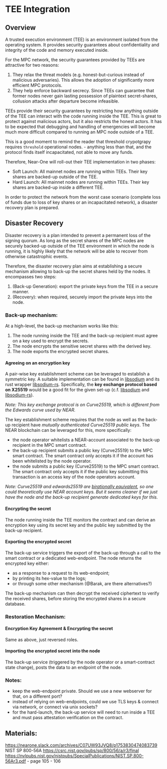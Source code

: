 # TEE Integration

## Overview
A trusted execution environment (TEE) is an environment isolated from the operating system. It provides security guarantees about confidentiality and integrity of the code and memory executed inside.

For the MPC network, the security guarantees provided by TEEs are attractive for two reasons:
1. They relax the threat models (e.g. honest-but-curious instead of malicious adversaries). This allows the adoption of significantly more efficient MPC protocols.
2. They help enforce backward secrecy. Since TEEs can guarantee that former nodes never gain lasting possession of plaintext secret-shares, collusion attacks after departure become infeasible.

TEEs provide their security guarantees by restricting how anything outside of the TEE can interact with the code running inside the TEE. This is great to protect against malicious actors, but it also restricts the honest actors. It has to be expected that debugging and handling of emergencies will become much more difficult compared to running an MPC node outside of a TEE.

This is a good moment to remind the reader that threshold crypotgrapy requires `threshold` operational nodes. - anything less than that, and the protocol finds itself incapacitated, not able to move any funds.

Therefore, Near-One will roll-out their TEE implementation in two phases:
- Soft Launch: All mainnet nodes are running within TEEs. Their key shares are backed-up outside of the TEE.
- Hard Launch: All mainnet nodes are running within TEEs. Their key shares are backed-up inside a different TEE.

In order to protect the network from the worst case scenario (complete loss of funds due to loss of key shares or an incapacitated network), a disaster recovery plan is prepared.


## Disaster Recovery
Disaster recovery is a plan intended to prevent a permanent loss of the signing quorum.
As long as the secret shares of the MPC nodes are securely backed-up outside of the TEE environment in which the node is running, it is highly likely that the network will be able to recover from otherwise catastrophic events.

Therefore, the disaster recovery plan aims at establishing a secure mechanism allowing to back-up the secret shares held by the nodes. It encompasses two steps:
1. (Back-up Generation): export the private keys from the TEE in a secure manner.
2. (Recovery): when required, securely import the private keys into the node.

### Back-up mechanism:
At a high-level, the back-up mechanism works like this:

1. The node running inside the TEE and the back-up recipient must agree on a key used to encrypt the secrets.
2. The node encrypts the sensitive secret shares with the derived key.
3. The node exports the encrypted secret shares.

#### Agreeing on an encryption key
A pair-wise key establishment scheme can be leveraged to establish a symmetric key. A suitable implementation can be found in [libsodium](https://doc.libsodium.org/) and its rust wrapper [libsodium-rs](https://docs.rs/crate/libsodium-rs/latest). Specifically, the **key exchange protocol based on X25519** would be a good fit for the given set-up (c.f. [libsodium](https://doc.libsodium.org/key_exchange) and [libsodium-rs](https://docs.rs/libsodium-rs/latest/libsodium_rs/crypto_kx/index.html)).

_Note: This key exchange protocol is on Curve25519, which is different from the Edwards curve used by NEAR._

The key establishment scheme requires that the node as well as the back-up recipient have *mutually authenticated Curve25519 public keys*. The NEAR blockchain can be leveraged for this, more specifically:
- the node operator whitelists a NEAR-account associated to the back-up recipient in the MPC smart contract.
- the back-up recipient submits a public key (Curve25519) to the MPC smart contract. The smart contract only accepts it if the account has been whitelisted by the node operator.
- the node submits a public key (Curve25519) to the MPC smart contract. The smart contract only accepts it if the public key submitting this transaction is an access key of the node operators account.

_Note: Curve25519 and edwards25519 are [birationally equivalent](https://crypto.stackexchange.com/questions/43013/what-does-birational-equivalence-mean-in-a-cryptographic-context), so one could theoretically use NEAR account keys. But it seems cleaner if we just have the node and the back-up recipient generate dedicated keys for this._

#### Encrypting the secret
The node running inside the TEE monitors the contract and can derive an encryption key using its secret key and the public key submitted by the back-up recipient.

#### Exporting the encrypted secret
The back-up service triggers the export of the back-up through a call to the smart contract or a dedicated web-endpoint.
The node returns the encrypted key either:
- as a response to a request to its web-endpoint;
- by printing its hex-value to the logs;
- or through some other mechanism (@Barak, are there alternatives?)

The back-up mechanism can then decrypt the received ciphertext to verify the received shares, before storing the encrypted shares in a secure database.

### Restoration Mechanism:
#### Encryption Key Agreement & Encrypting the secret 
Same as above, just reversed roles.

#### Importing the encrypted secret into the node
The back-up service (triggered by the node operator or a smart-contract state change), posts the data to an endpoint of the node.

### Notes:
- keep the web-endpoint private. Should we use a new webserver for that, on a different port?
- instead of relying on web-endpoints, could we use TLS keys & connect via network, or connect via unix sockets?
- for the hard-launch, the back-up service will need to run inside a TEE and must pass attestation verification on the contract.


## Materials:
https://nearone.slack.com/archives/C07UW93JVQ8/p1753830474083739
NIST SP 800-56A https://csrc.nist.gov/pubs/sp/800/56/a/r3/final
https://nvlpubs.nist.gov/nistpubs/SpecialPublications/NIST.SP.800-56Ar3.pdf - page 105 - 106

